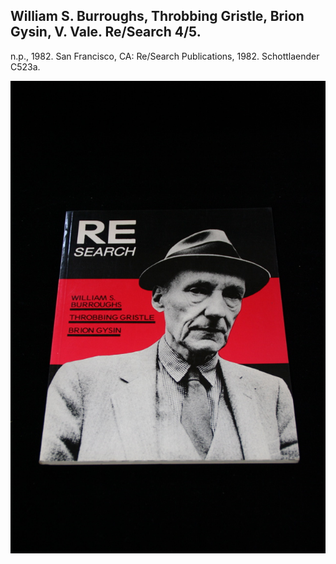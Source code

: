 ## William S. Burroughs, Throbbing Gristle, Brion Gysin, V. Vale. Re/Search 4/5.

n.p., 1982. San Francisco, CA: Re/Search Publications, 1982. Schottlaender C523a.

![Re/Search 4/5](../assets/images/re-search-4-5-1.jpg)
